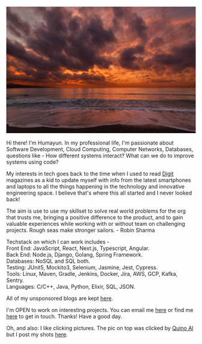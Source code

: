 ![Clouds + Sunset](https://github.com/damianarado/damianarado/raw/master/quino-al-ZuZK8D55_cw-unsplash.jpg)

Hi there! I'm Humayun. In my professional life, I'm passionate about Software Development, Cloud Computing, Computer Networks, Databases, questions like - How different systems interact? What can we do to improve systems using code? 

My interests in tech goes back to the time when I used to read [Digit](https://www.digit.in/) magazines as a kid to update myself with info from the latest smartphones and laptops to all the things happening in the technology and innovative engineering space. I believe that's where this all started and I never looked back! 

The aim is use to use my skillset to solve real world problems for the org that trusts me, bringing a positive difference to the product, and to gain valuable experiences while working with or without team on challenging projects. Rough seas make stronger sailors. - Robin Sharma  

Techstack on which I can work includes -     
Front End: JavaScript, React, Next.js, Typescript, Angular.   
Back End: Node.js, Django, Golang, Spring Framework.  
Databases: NoSQL and SQL both.  
Testing: JUnit5, Mockito3, Selenium, Jasmine, Jest, Cypress.          
Tools: Linux, Maven, Gradle, Jenkins, Docker, Jira, AWS, GCP, Kafka, Sentry.   
Languages: C/C++, Java, Python, Elixir, SQL, JSON.    

All of my unsponsored blogs are kept [here](https://damianarado.medium.com).       
  
I'm OPEN to work on interesting projects. You can email me [here](mailto:khanhumayun95@gmail.com) or find me [here](https://www.linkedin.com/in/damianarado/) to get in touch. Thanks! Have a good day.   

Oh, and also: I like clicking pictures. The pic on top was clicked by [Quino Al](https://unsplash.com/@quinoal) but I post my shots [here](https://vsco.co/h7myn).
